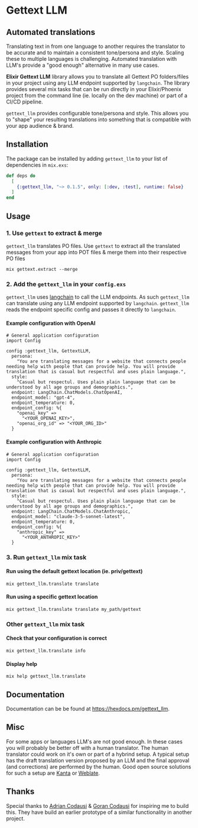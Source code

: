 # Gettext LLM

## Automated translations

Translating text in from one language to another requires the translator to be accurate and to maintain a consistent tone/persona and style. 
Scaling these to multiple languages is challenging. Automated translation with LLM's provide a "good enough" alternative in many use cases.

**Elixir Gettext LLM** library allows you to translate all Gettext PO folders/files in your project using any LLM endpoint supported by `langchain`. 
The library provides several mix tasks that can be run directly in your Elixir/Phoenix project from the command line (ie. locally on the dev machine) or part of a CI/CD pipeline.

`gettext_llm` provides configurable tone/persona and style. This allows you to "shape" your resulting translations into something that is compatible with your app audience & brand.

## Installation

The package can be installed by adding `gettext_llm` to your list of dependencies in `mix.exs`:

```elixir
def deps do
  [
    {:gettext_llm, "~> 0.1.5", only: [:dev, :test], runtime: false}
  ]
end
```

## Usage

### 1. Use `gettext` to extract & merge
`gettext_llm` translates PO files. Use `gettext` to extract all the translated messages from your app into POT files & merge them into their respective PO files
```
mix gettext.extract --merge
```

### 2. Add the `gettext_llm` in your `config.exs` 

`gettext_llm` uses [langchain](https://github.com/brainlid/langchain) to call the LLM endpoints. As such `gettext_llm` can translate using any LLM endpoint supported by `langchain`. `gettext_llm` reads the endpoint specific config and passes it directly to `langchain`.

#### Example configuration with OpenAI
```
# General application configuration
import Config

config :gettext_llm, GettextLLM,
  persona:
    "You are translating messages for a website that connects people needing help with people that can provide help. You will provide translation that is casual but respectful and uses plain language.",
  style:
    "Casual but respectul. Uses plain plain language that can be understood by all age groups and demographics.",
  endpoint: LangChain.ChatModels.ChatOpenAI,
  endpoint_model: "gpt-4",
  endpoint_temperature: 0,
  endpoint_config: %{
    "openai_key" =>
      "<YOUR_OPENAI_KEY>",
    "openai_org_id" => "<YOUR_ORG_ID>"
  }
```

#### Example configuration with Anthropic
```
# General application configuration
import Config

config :gettext_llm, GettextLLM,
  persona:
    "You are translating messages for a website that connects people needing help with people that can provide help. You will provide translation that is casual but respectful and uses plain language.",
  style:
    "Casual but respectul. Uses plain plain language that can be understood by all age groups and demographics.",
  endpoint: LangChain.ChatModels.ChatAnthropic,
  endpoint_model: "claude-3-5-sonnet-latest",
  endpoint_temperature: 0,
  endpoint_config: %{
    "anthropic_key" =>
      "<YOUR_ANTHROPIC_KEY>"
  }
```

### 3. Run `gettext_llm` mix task

#### Run using the default gettext location (ie. priv/gettext)
```
mix gettext_llm.translate translate
```

#### Run using a specific gettext location
```
mix gettext_llm.translate translate my_path/gettext 
```


### Other `gettext_llm` mix task

#### Check that your configuration is correct
```
mix gettext_llm.translate info
```

#### Display help
```
mix help gettext_llm.translate 
```

## Documentation
Documentation can be be found at <https://hexdocs.pm/gettext_llm>.

## Misc
For some apps or languages LLM's are not good enough. In these cases you will probably be better off with a human translator. The human translator could work on it's own or part of a hybrind setup. A typical setup has the draft translation version proposed by an LLM and the final approval (and corrections) are performed by the human. Good open source solutions for such a setup are [Kanta](https://github.com/curiosum-dev/kanta) or [Weblate](https://github.com/WeblateOrg/weblate).

## Thanks
Special thanks to [Adrian Codausi](https://github.com/AdrianCDS) & [Goran Codausi](https://github.com/goran-cds) for inspiring me to build this.
They have build an earlier prototype of a similar functionality in another project.